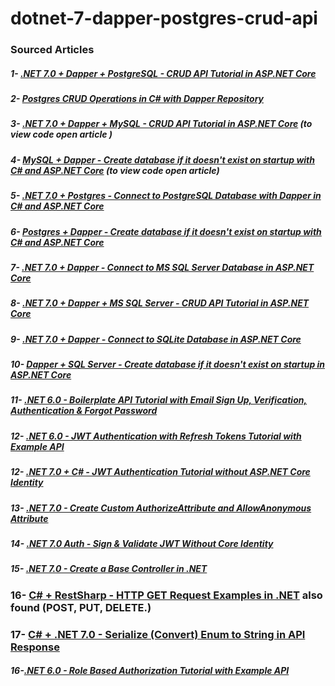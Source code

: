 # dotnet-7-dapper-postgres-crud-api

### Sourced Articles 
##### 1- [.NET 7.0 + Dapper + PostgreSQL - CRUD API Tutorial in ASP.NET Core](https://jasonwatmore.com/net-7-dapper-postgresql-crud-api-tutorial-in-aspnet-core#role-cs)
<!-- 
    .NET 7.0 + Dapper + PostgreSQL - CRUD API Tutorial in ASP.NET Core source in github
 https://github.com/cornflourblue/dotnet-7-dapper-postgres-crud-api
-->
##### 2- [Postgres CRUD Operations in C# with Dapper Repository](https://jasonwatmore.com/postgres-crud-operations-in-c-with-dapper-repository)
##### 3- [.NET 7.0 + Dapper + MySQL - CRUD API Tutorial in ASP.NET Core](https://jasonwatmore.com/net-7-dapper-mysql-crud-api-tutorial-in-aspnet-core) (to view code open article )
##### 4- [MySQL + Dapper - Create database if it doesn't exist on startup with C# and ASP.NET Core](https://jasonwatmore.com/mysql-dapper-create-database-if-it-doesn-t-exist-on-startup-with-c-and-aspnet-core) (to view code open article) 
##### 5- [.NET 7.0 + Postgres - Connect to PostgreSQL Database with Dapper in C# and ASP.NET Core](https://jasonwatmore.com/net-7-postgres-connect-to-postgresql-database-with-dapper-in-c-and-aspnet-core)  
##### 6- [Postgres + Dapper - Create database if it doesn't exist on startup with C# and ASP.NET Core](https://jasonwatmore.com/postgres-dapper-create-database-if-it-doesnt-exist-on-startup-with-c-and-aspnet-core)  
##### 7- [.NET 7.0 + Dapper - Connect to MS SQL Server Database in ASP.NET Core](https://jasonwatmore.com/net-7-dapper-connect-to-ms-sql-server-database-in-aspnet-core)  
##### 8- [.NET 7.0 + Dapper + MS SQL Server - CRUD API Tutorial in ASP.NET Core](https://jasonwatmore.com/net-7-dapper-ms-sql-server-crud-api-tutorial-in-aspnet-core)  
##### 9- [.NET 7.0 + Dapper - Connect to SQLite Database in ASP.NET Core](https://jasonwatmore.com/net-7-dapper-connect-to-sqlite-database-in-aspnet-core)  
##### 10- [Dapper + SQL Server - Create database if it doesn't exist on startup in ASP.NET Core](https://jasonwatmore.com/dapper-sql-server-create-database-if-it-doesn-t-exist-on-startup-in-aspnet-core)  
##### 11- [.NET 6.0 - Boilerplate API Tutorial with Email Sign Up, Verification, Authentication & Forgot Password](https://jasonwatmore.com/post/2022/02/26/net-6-boilerplate-api-tutorial-with-email-sign-up-verification-authentication-forgot-password)
<!-- 
.NET 6.0 - Boilerplate API Tutorial with Email Sign Up, Verification, Authentication & Forgot Password
https://github.com/cornflourblue/dotnet-6-signup-verification-api
-->
##### 12- [.NET 6.0 - JWT Authentication with Refresh Tokens Tutorial with Example API](https://jasonwatmore.com/net-6-jwt-authentication-with-refresh-tokens-tutorial-with-example-api)
<!--
.NET 6.0 - JWT Authentication with Refresh Tokens Tutorial with Example API
https://github.com/cornflourblue/dotnet-6-jwt-refresh-tokens-api
-->

##### 12- [.NET 7.0 + C# - JWT Authentication Tutorial without ASP.NET Core Identity](https://jasonwatmore.com/net-7-csharp-jwt-authentication-tutorial-without-aspnet-core-identity)
##### 13- [.NET 7.0 - Create Custom AuthorizeAttribute and AllowAnonymous Attribute](https://jasonwatmore.com/post/2023/01/19/net-7-create-custom-authorizeattribute-and-allowanonymous-attribute)
##### 14- [.NET 7.0 Auth - Sign & Validate JWT Without Core Identity](https://jasonwatmore.com/post/2023/01/19/net-7-auth-sign-validate-jwt-without-core-identity)
##### 15- [.NET 7.0 - Create a Base Controller in .NET](https://jasonwatmore.com/post/2023/01/20/net-7-create-a-base-controller-in-net)

### 16- [C# + RestSharp - HTTP GET Request Examples in .NET](https://jasonwatmore.com/c-restsharp-http-get-request-examples-in-net)  also found (POST, PUT, DELETE.)
### 17- [C# + .NET 7.0 - Serialize (Convert) Enum to String in API Response](https://jasonwatmore.com/c-net-7-serialize-convert-enum-to-string-in-api-response)   
##### 16-[.NET 6.0 - Role Based Authorization Tutorial with Example API](https://jasonwatmore.com/post/2022/02/18/net-6-role-based-authorization-tutorial-with-example-api)



